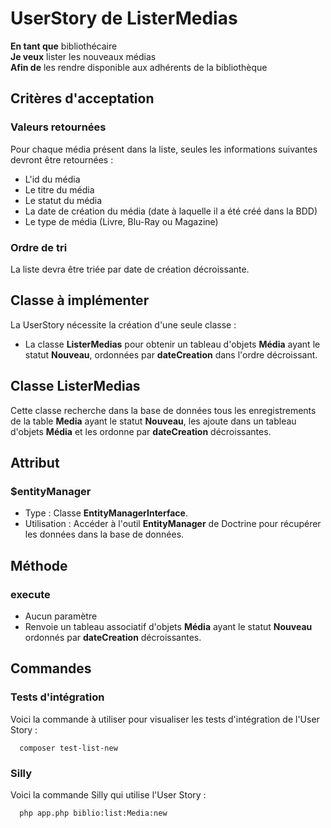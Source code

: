 # UserStory de ListerMedias

**En tant que** bibliothécaire  
**Je veux** lister les nouveaux médias  
**Afin de** les rendre disponible aux adhérents de la bibliothèque

## Critères d'acceptation

### Valeurs retournées

Pour chaque média présent dans la liste, seules les informations suivantes devront être retournées :  

- L'id du média
- Le titre du média
- Le statut du média
- La date de création du média (date à laquelle il a été créé dans la BDD)
- Le type de média (Livre, Blu-Ray ou Magazine)

### Ordre de tri

La liste devra être triée par date de création décroissante.  

## Classe à implémenter

La UserStory nécessite la création d'une seule classe :  

- La classe **ListerMedias** pour obtenir un tableau d'objets **Média** ayant le statut **Nouveau**, ordonnées par **dateCreation** dans l'ordre décroissant.  

## Classe ListerMedias

Cette classe recherche dans la base de données tous les enregistrements de la table **Media** ayant le statut **Nouveau**, les ajoute dans un tableau d'objets **Média** et les ordonne par **dateCreation** décroissantes.  

## Attribut

### $entityManager

- Type : Classe **EntityManagerInterface**.
- Utilisation : Accéder à l'outil **EntityManager** de Doctrine pour récupérer les données dans la base de données.

## Méthode

### execute

- Aucun paramètre
- Renvoie un tableau associatif d'objets **Média** ayant le statut **Nouveau** ordonnés par **dateCreation** décroissantes.  

## Commandes

### Tests d'intégration
Voici la commande à utiliser pour visualiser les tests d'intégration de l'User Story :
```batch
  composer test-list-new
```

### Silly
Voici la commande Silly qui utilise l'User Story :
```batch
  php app.php biblio:list:Media:new
```
